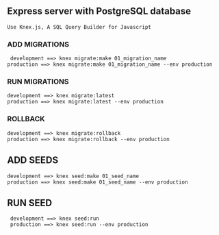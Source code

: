 ## Express server with PostgreSQL database

```Use Knex.js, A SQL Query Builder for Javascript```

### ADD MIGRATIONS
``` development ==> knex migrate:make 01_migration_name```\
``` production ==> knex migrate:make 01_migration_name --env production ``` 


### RUN MIGRATIONS
```development ==> knex migrate:latest ```\
```production ==> knex migrate:latest --env production```

### ROLLBACK 
```development ==> knex migrate:rollback```\
```production ==> knex migrate:rollback --env production```


## ADD SEEDS
```development ==> knex seed:make 01_seed_name```\
```production ==> knex seed:make 01_seed_name --env production ```

## RUN SEED
``` development ==> knex seed:run```\
``` production ==> knex seed:run --env production```


